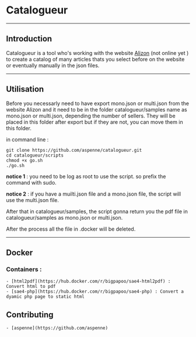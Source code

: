 # Catalogueur

---

## Introduction

Catalogueur is a tool who's working with the website [Alizon](http://alizon.website.com) (not online yet ) to create a catalog of many articles thats you select before on the website or eventually manually in the json files. 

---

## Utilisation

Before you necessarly need to have export mono.json or multi.json from the website Alizon and it need to be in the folder catalogueur/samples name as mono.json or multi.json, depending the number of sellers. They will be placed in this folder after export but if they are not, you can move them in this folder.

in command line :

```
git clone https://github.com/aspenne/catalogueur.git
cd catalogueur/scripts
chmod +x go.sh
./go.sh
```

**notice 1** : you need to be log as root to use the script. so prefix the command with sudo.

**notice 2** : if you have a muilti.json file and a mono.json file, the script will use the multi.json file.

After that in catalogueur/samples, the script gonna return you the pdf file in catalogueur/samples as mono.json or multi.json.



After the process all the file in .docker will be deleted.

---

## Docker

### Containers :

    - [html2pdf](https://hub.docker.com/r/bigpapoo/sae4-html2pdf) : Convert html to pdf
    - [sae4-php](https://hub.docker.com/r/bigpapoo/sae4-php) : Convert a dyamic php page to static html

## Contributing

    - [aspenne](https://github.com/aspenne)